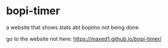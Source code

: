 # bopi-timer
a website that shows stats abt bopimo not being done

go to the website not here: https://maxed1.github.io/bopi-timer/
